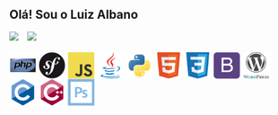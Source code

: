 ## Olá! Sou o Luiz Albano

<div style="display: inline-block;">
    <img height="185em" src="https://github-readme-stats.vercel.app/api?username=luiz-albano&show_icons=true&theme=dark&count_private=true&include_all_commits=true&show_icons=true">&nbsp;&nbsp;&nbsp;
    <img height="185em" src="https://github-readme-stats.vercel.app/api/top-langs/?username=luiz-albano&layout=compact&langs_count=7&theme=dark">
</div>

<div style="display: inline-block"><br>
    <img align="center" alt="LuizAlbano-Php" height="48" width="48" src="https://github.com/devicons/devicon/blob/master/icons/php/php-original.svg">
    <img align="center" alt="LuizAlbano-Symphony" height="48" width="48" src="https://github.com/devicons/devicon/blob/master/icons/symfony/symfony-original.svg">
    <img align="center" alt="LuizAlbano-Js" height="48" width="48" src="https://github.com/devicons/devicon/blob/master/icons/javascript/javascript-original.svg">
    <img align="center" alt="LuizAlbano-Java" height="48" width="48" src="https://github.com/devicons/devicon/blob/master/icons/java/java-original.svg">
    <img align="center" alt="LuizAlbano-Python" height="48" width="48" src="https://github.com/devicons/devicon/blob/master/icons/python/python-original.svg">
    <img align="center" alt="LuizAlbano-Html5" height="48" width="48" src="https://github.com/devicons/devicon/blob/master/icons/html5/html5-original.svg">
    <img align="center" alt="LuizAlbano-Css3" height="48" width="48" src="https://github.com/devicons/devicon/blob/master/icons/css3/css3-original.svg">
    <img align="center" alt="LuizAlbano-Bootstrap" height="48" width="48" src="https://github.com/devicons/devicon/blob/master/icons/bootstrap/bootstrap-plain.svg">
    <img align="center" alt="LuizAlbano-Wordpress" height="48" width="48" src="https://github.com/devicons/devicon/blob/master/icons/wordpress/wordpress-original.svg">
    <img align="center" alt="LuizAlbano-C" height="48" width="48" src="https://github.com/devicons/devicon/blob/master/icons/c/c-original.svg">
    <img align="center" alt="LuizAlbano-Cpp" height="48" width="48" src="https://github.com/devicons/devicon/blob/master/icons/cplusplus/cplusplus-original.svg">
    <img align="center" alt="LuizAlbano-Photoshop" height="48" width="48" src="https://github.com/devicons/devicon/blob/master/icons/photoshop/photoshop-line.svg">
</div>
